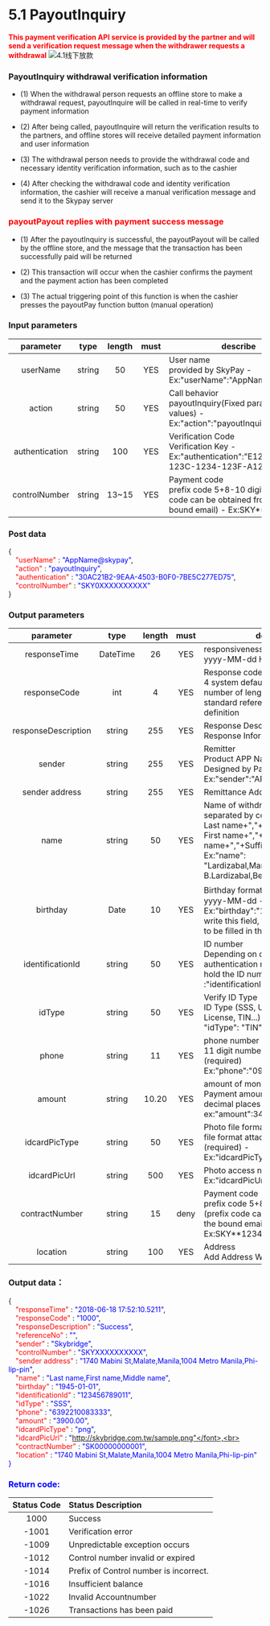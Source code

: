 # 5.1 PayoutInquiry

**<font color=red>This payment verification API service is provided by the partner and will send a verification request message when the withdrawer requests a withdrawal</font>**
![4.1线下放款](/4.1线下放款.png)

### PayoutInquiry withdrawal verification information

- (1) When the withdrawal person requests an offline store to make a withdrawal request, payoutInquire will be called in real-time to verify payment information

- (2) After being called, payoutInquire will return the verification results to the partners, and offline stores will receive detailed payment information and user information

- (3) The withdrawal person needs to provide the withdrawal code and necessary identity verification information, such as to the cashier

- (4) After checking the withdrawal code and identity verification information, the cashier will receive a manual verification message and send it to the Skypay server



### <font color=red>payoutPayout replies with payment success message</font>

- (1) After the payoutInquiry is successful, the payoutPayout will be called by the offline store, and the message that the transaction has been successfully paid will be returned

- (2) This transaction will occur when the cashier confirms the payment and the payment action has been completed

- (3) The actual triggering point of this function is when the cashier presses the payoutPay function button (manual operation)


### Input parameters

| parameter                        |    type     | length   |must|describe|
| :-------------------------: | :-----------: |:-----:|:----:|--------------------------------|   
|userName |string|50|YES|User name<br> provided by SkyPay - Ex:"userName":"AppName@skypay"|
|action|string|50|YES|Call behavior<br>payoutInquiry(Fixed parameter values) - Ex:"action":"payoutInquiry"|
|authentication   |string |100|YES|Verification Code<br>  Verification Key - Ex:"authentication":"E1234567-123C-1234-123F-A12345670"|
|controlNumber |string|13~15|YES| Payment code <br> prefix code 5+8-10 digits (prefix code can be obtained from the bound email) - Ex:SKY**12345678|

### Post data

{<br>
    <font color=red>&ensp;&ensp;"userName"</font> : <font color=blue>"AppName@skypay"</font>,<br>
    <font color=red>&ensp;&ensp;"action"</font> : <font color=blue>"payoutInquiry"</font>,<br>
    <font color=red>&ensp;&ensp;"authentication"</font> : <font color=blue>"30AC21B2-9EAA-4503-B0F0-7BE5C277ED75"</font>,<br>
    <font color=red>&ensp;&ensp;"controlNumber"</font> : <font color=blue>"SKY0XXXXXXXXXX"</font><br>
}


### Output parameters
|  parameter  |    type     | length |must | describe|
| :-----------------------------: | :-----------: |:-----:| :--:|--------------------------------|   
|responseTime  |DateTime|26|YES |responsiveness <br>  yyyy-MM-dd HH:mm:ss.SSSS|
|responseCode  |int|4|YES|Response code <br>4 system default return code, a number of length 4, <br>standard reference return code definition|
|responseDescription  |string|255|YES|Response Description Content <br> Response Information|
|sender  |string|255|YES|Remitter<br> Product APP Name (Required: Designed by Partner)<br>Ex:"sender":"APP NAME"|
|sender address|string|255|YES|Remittance Address|
|name |string |50|YES|Name of withdrawal person <br> separated by commas<br> Last name+","+<br>First name+","+Middle name+","+Suffix <br>Ex:"name":<br>"Lardizabal,Mary Annalou B.Lardizabal,Berja,|
|birthday |Date|10|YES|Birthday format：<br>yyyy-MM-dd - Ex:"birthday":"1991-10-02" -  To write this field, the parameters need to be filled in the correct format|
|identificationId  |string|50|YES|ID number <br>Depending on different authentication methods,<br>   hold the ID number - :"identificationId":"442301922000"|
|idType  |string|50|YES |Verify ID Type <br> ID Type (SSS, UMID, Driver's License, TIN...) <br>"idType": "TIN" |
|phone |string|11|YES|phone number<br>11 digit number starting with 09/08 (required) <br> Ex:"phone":"09270348095"|
|amount |string|10.20|YES|amount of money <br>Payment amount supports two decimal places (required) -  ex:"amount":3400.00|
|idcardPicType |string|50|YES|Photo file format <br>file format attachment file name (required) - Ex:"idcardPicType":"jpg"|
|idcardPicUrl |string |500|YES|Photo access network address<br> Ex:"idcardPicUrl":"https://12334"|
|contractNumber  |string|15|deny|Payment code <br> prefix code 5+8-10 digits<br> (prefix code can be obtained from the bound email) - Ex:SKY**12345678|
|location  |string |100|YES|Address<br> Add Address Withdrawal Address|

### Output data：

{<br>
    <font color=red>&ensp;&ensp;"responseTime"</font> : <font color=blue>"2018-06-18 17:52:10.5211"</font>,<br>
    <font color=red>&ensp;&ensp;"responseCode"</font> : <font color=blue>"1000"</font>,<br>
    <font color=red>&ensp;&ensp;"responseDescription"</font> : <font color=blue>"Success"</font>,<br>
    <font color=red>&ensp;&ensp;"referenceNo"</font> : <font color=blue>""</font>,<br>
    <font color=red>&ensp;&ensp;"sender"</font> : <font color=blue>"Skybridge"</font>,<br>
    <font color=red>&ensp;&ensp;"controlNumber"</font> : <font color=blue>"SKYXXXXXXXXXX"</font>,<br>
    <font color=red>&ensp;&ensp;"sender  address"</font> : <font color=blue>"1740 Mabini St,Malate,Manila,1004 Metro Manila,Phi-lip-pin"</font>,<br>
    <font color=red>&ensp;&ensp;"name"</font> : <font color=blue>"Last name,First name,Middle name"</font>,<br>
    <font color=red>&ensp;&ensp;"birthday"</font> : <font color=blue>"1945-01-01"</font>,<br>
    <font color=red>&ensp;&ensp;"identificationId"</font> : <font color=blue>"123456789011"</font>,<br>
    <font color=red>&ensp;&ensp;"idType"</font> : <font color=blue>"SSS"</font>,<br>
    <font color=red>&ensp;&ensp;"phone"</font> : <font color=blue>"6392210083333"</font>,<br>
    <font color=red>&ensp;&ensp;"amount"</font> : <font color=blue>"3900.00"</font>,<br>
    <font color=red>&ensp;&ensp;"idcardPicType"</font> : <font color=blue>"png"</font>,<br>
    <font color=red>&ensp;&ensp;"idcardPicUrl"</font> : <font color=blue>"http://skybridge.com.tw/sample.png"</font>,<br>
    <font color=red>&ensp;&ensp;"contractNumber"</font> : <font color=blue>"SK00000000001"</font>,<br>
    <font color=red>&ensp;&ensp;"location"</font> : <font color=blue>"1740 Mabini St,Malate,Manila,1004 Metro Manila,Phi-lip-pin"</font><br>
}

### Return code:

| Status Code                        |   Status Description    | 
| :-------------------------: | :----------- |
|1000 |Success|
|-1001|Verification error|
|-1009|Unpredictable exception occurs|
|-1012|Control number invalid or expired|
|-1014|Prefix of Control number is incorrect.|
|-1016|Insufficient balance|
|-1022|Invalid Accountnumber|
|-1026|Transactions has been paid|
